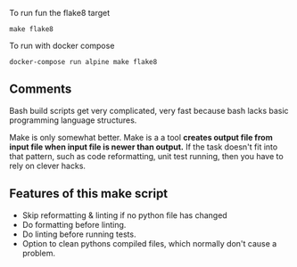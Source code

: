 To run fun the flake8 target
```
make flake8
```

To run with docker compose
```
docker-compose run alpine make flake8
```

Comments
--------
Bash build scripts get very complicated, very fast because bash lacks basic programming language
structures.

Make is only somewhat better. Make is a a tool __creates output file from input file when input file is newer than output.__
If the task doesn't fit into that pattern, such as code reformatting, unit test running, then
you have to rely on clever hacks.

Features of this make script
---------------------------
- Skip reformatting & linting if no python file has changed
- Do formatting before linting.
- Do linting before running tests.
- Option to clean pythons compiled files, which normally don't cause a problem.

